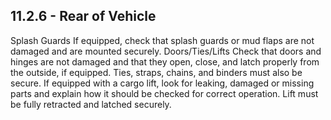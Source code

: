 ## 11.2.6 - Rear of Vehicle
Splash Guards If equipped, check that splash guards or mud flaps are not damaged and are mounted securely.
Doors/Ties/Lifts
Check that doors and hinges are not damaged and that they open, close, and latch properly from the outside, if equipped. Ties, straps, chains, and binders must also be secure. If equipped with a cargo lift, look for leaking, damaged or missing parts and explain how it should be checked for correct operation. Lift must be fully retracted and latched securely.